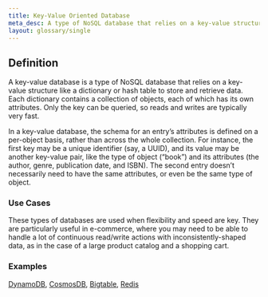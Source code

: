 ```yaml
---
title: Key-Value Oriented Database
meta_desc: A type of NoSQL database that relies on a key-value structure like a dictionary or hash table to store and retrieve data.
layout: glossary/single
---
```


## Definition

A key-value database is a type of NoSQL database that relies on a key-value structure like a dictionary or hash table to store and retrieve data. Each dictionary contains a collection of objects, each of which has its own attributes. Only the key can be queried, so reads and writes are typically very fast.

In a key-value database, the schema for an entry’s attributes is defined on a per-object basis, rather than across the whole collection. For instance, the first key may be a unique identifier (say, a UUID), and its value may be another key-value pair, like the type of object (“book”) and its attributes (the author, genre, publication date, and ISBN). The second entry doesn’t necessarily need to have the same attributes, or even be the same type of object.

### Use Cases

These types of databases are used when flexibility and speed are key. They are particularly useful in e-commerce, where you may need to be able to handle a lot of continuous read/write actions with inconsistently-shaped data, as in the case of a large product catalog and a shopping cart.

### Examples

[DynamoDB](https://aws.amazon.com/dynamodb/), [CosmosDB](https://azure.microsoft.com/en-us/services/cosmos-db/), [Bigtable](https://cloud.google.com/bigtable), [Redis](https://redis.io/)

